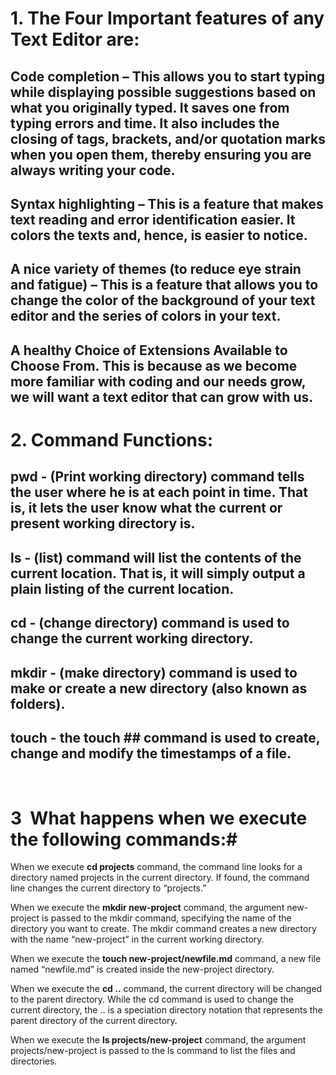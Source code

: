 # 1. The Four Important features of any Text Editor are:

## Code completion – This allows you to start typing while displaying possible suggestions based on what you originally typed. It saves one from typing errors and time. It also includes the closing of tags, brackets, and/or quotation marks when you open them, thereby ensuring you are always writing your code. 

## Syntax highlighting – This is a feature that makes text reading and error identification easier. It colors the texts and, hence, is easier to notice.

## A nice variety of themes (to reduce eye strain and fatigue) – This is a feature that allows you to change the color of the background of your text editor and the series of colors in your text. 

## A healthy Choice of Extensions Available to Choose From. This is because as we become more familiar with coding and our needs grow, we will want a text editor that can grow with us. 

# 2. Command Functions:

## pwd - (Print working directory) command tells the user where he is at each point in time. That is, it lets the user know what the current or present working directory is.

## ls - (list) command will list the contents of the current location. That is, it will simply output a plain listing of the current location. 

## cd - (change directory) command is used to change the current working directory. 

## mkdir - (make directory) command is used to make or create a new directory (also known as folders).

## touch - the touch ## command is used to create, change and modify the timestamps of a file.

 

# 3  What happens when we execute the following commands:#

When we execute **cd projects** command, the command line looks for a directory named projects in the current directory. If found, the command line changes the current directory to “projects.”

When we execute the **mkdir new-project** command, the argument new-project is passed to the mkdir command, specifying the name of the directory you want to create. The mkdir command creates a new directory with the name “new-project” in the current working directory.

When we execute the **touch new-project/newfile.md** command, a new file named “newfile.md” is created inside the new-project directory.

When we execute the **cd ..** command, the current directory will be changed to the parent directory. While the cd command is used to change the current directory, the .. is a speciation directory notation that represents the parent directory of the current directory.

When we execute the **ls projects/new-project** command, the argument projects/new-project is passed to the ls command to list the files and directories.